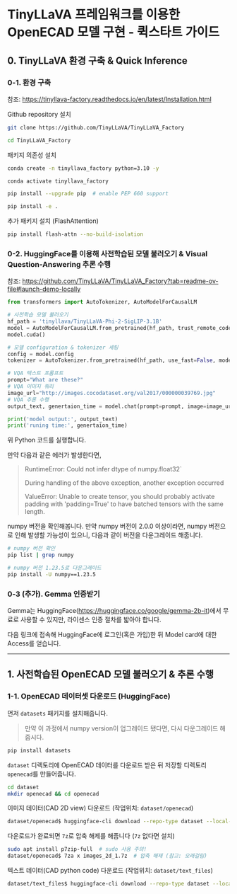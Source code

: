 # TinyLLaVA 프레임워크를 이용한 OpenECAD 모델 구현 - 퀵스타트 가이드
## 0. TinyLLaVA 환경 구축 & Quick Inference
### 0-1. 환경 구축
참조: https://tinyllava-factory.readthedocs.io/en/latest/Installation.html

Github repository 설치
```bash
git clone https://github.com/TinyLLaVA/TinyLLaVA_Factory

cd TinyLLaVA_Factory
```

패키지 의존성 설치
```bash
conda create -n tinyllava_factory python=3.10 -y

conda activate tinyllava_factory

pip install --upgrade pip  # enable PEP 660 support

pip install -e .
```

추가 패키지 설치 (FlashAttention)
```bash
pip install flash-attn --no-build-isolation
```
### 0-2. HuggingFace를 이용해 사전학습된 모델 불러오기 & Visual Question-Answering 추론 수행
참조: https://github.com/TinyLLaVA/TinyLLaVA_Factory?tab=readme-ov-file#launch-demo-locally

```python
from transformers import AutoTokenizer, AutoModelForCausalLM

# 사전학습 모델 불러오기
hf_path = 'tinyllava/TinyLLaVA-Phi-2-SigLIP-3.1B'
model = AutoModelForCausalLM.from_pretrained(hf_path, trust_remote_code=True)
model.cuda()

# 모델 configuration & tokenizer 세팅
config = model.config
tokenizer = AutoTokenizer.from_pretrained(hf_path, use_fast=False, model_max_length = config.tokenizer_model_max_length,padding_side = config.tokenizer_padding_side)

# VQA 텍스트 프롬프트
prompt="What are these?"
# VQA 이미지 쿼리
image_url="http://images.cocodataset.org/val2017/000000039769.jpg"
# VQA 추론 수행
output_text, genertaion_time = model.chat(prompt=prompt, image=image_url, tokenizer=tokenizer)

print('model output:', output_text)
print('runing time:', genertaion_time)
```

위 Python 코드를 실행합니다.

만약 다음과 같은 에러가 발생한다면, 
> RuntimeError: Could not infer dtype of numpy.float32`
>
>During handling of the above exception, another exception occurred
>
>ValueError: Unable to create tensor, you should probably activate padding with 'padding=True' to have batched tensors with the same length.


numpy 버전을 확인해봅니다. 만약 numpy 버전이 2.0.0 이상이라면, numpy 버전으로 인해 발생할 가능성이 있으니, 다음과 같이 버전을 다운그레이드 해줍니다.

```bash
# numpy 버전 확인
pip list | grep numpy
```

```bash
# numpy 버전 1.23.5로 다운그레이드
pip install -U numpy==1.23.5
```


### 0-3 (추가). Gemma 인증받기
Gemma는 HuggingFace(https://huggingface.co/google/gemma-2b-it)에서 무료로 사용할 수 있지만, 라이센스 인증 절차를 밟아야 합니다.

다음 링크에 접속해 HuggingFace에 로그인(혹은 가입)한 뒤 Model card에 대한 Access를 얻습니다.

---
## 1. 사전학습된 OpenECAD 모델 불러오기 & 추론 수행

### 1-1. OpenECAD 데이터셋 다운로드 (HuggingFace)
먼저 `datasets` 패키지를 설치해줍니다.
> 만약 이 과정에서 numpy version이 업그레이드 됐다면, 다시 다운그레이드 해줍시다.
```bash
pip install datasets
```

`dataset` 디렉토리에 OpenECAD 데이터를 다운로드 받은 뒤 저장할 디렉토리 `openecad`를 만들어줍니다.
```bash
cd dataset
mkdir openecad && cd openecad
```

이미지 데이터(CAD 2D view) 다운로드 (작업위치: `dataset/openecad`)
```bash
dataset/openecad$ huggingface-cli download --repo-type dataset --local-dir . Yuki-Kokomi/OpenECAD-Dataset images_2d_1.7z images_2d_2.7z
```
다운로드가 완료되면 `7z`로 압축 해제를 해줍니다 (`7z` 없다면 설치)
```bash
sudo apt install p7zip-full  # sudo 사용 주의!
dataset/openecad$ 7za x images_2d_1.7z  # 압축 해제 (참고: 오래걸림)
```

텍스트 데이터(CAD python code) 다운로드 (작업위치: `dataset/text_files`)
```bash
dataset/text_files$ huggingface-cli download --repo-type dataset --local-dir . Yuki-Kokomi/OpenECAD-Dataset data_2d_1.json data_2d_2.json
```


